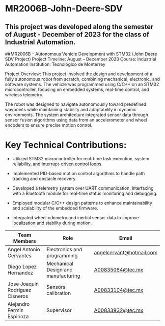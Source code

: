 # MR2006B-John-Deere-SDV

## This project was developed along the semester of August - December of 2023 for the class of Industrial Automation.


##MR2006B – Autonomous Vehicle Development with STM32 (John Deere SDV Project)
Project Timeline: August – December 2023
Course: Industrial Automation
Institution: Tecnológico de Monterrey

Project Overview:
This project involved the design and development of a fully autonomous robot from scratch, combining mechanical, electronic, and software systems. The vehicle was programmed using C/C++ on an STM32 microcontroller, focusing on embedded systems, real-time control, and wireless telemetry.

The robot was designed to navigate autonomously toward predefined waypoints while maintaining stability and adaptability in dynamic environments. The system architecture integrated sensor data through sensor fusion algorithms using data from an accelerometer and wheel encoders to ensure precise motion control.

# Key Technical Contributions:

- Utilized STM32 microcontroller for real-time task execution, system reliability, and interrupt-driven control loops.

- Implemented PID-based motion control algorithms to handle path tracking and obstacle recovery.

- Developed a telemetry system over UART communication, interfacing with a Bluetooth module for real-time status monitoring and debugging.

- Employed modular C/C++ design patterns to enhance maintainability and scalability of the embedded firmware.

- Integrated wheel odometry and inertial sensor data to improve localization and stability during motion.

| Team Members | Role | Email |
|----------|----------|----------|
| Angel Antonio Cervantes | Electronics and programming | angelcervant@hotmail.com |
| Diego Lopez Hernandez | Mechanical Design and manufacturing | A00835084@tec.mx |
| Jose Joaquin Rodriguez Cisneros| Sensors calibration | A00833104@tec.mx |
| Alejandro Fermin Espinoza| Supervisor | A00833932@tec.mx|
